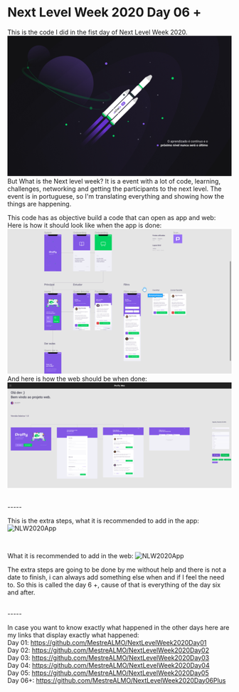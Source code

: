 # Next Level Week 2020 Day 06 +

This is the code I did in the fist day of Next Level Week 2020.
![NLW2020](https://github.com/MestreALMO/NextLevelWeek2020Day01/blob/master/NLW_wallpapers/1%20-%20NLW%20%2302%20-%201400x900.jpg?raw=true)
But What is the Next level week? It is a event with a lot of code, learning, challenges, networking and getting the participants to the next level. The event is in portuguese, so I'm translating everything and showing how the things are happening.

This code has as objective build a code that can open as app and web:
Here is how it should look like when the app is done:
![NLW2020App](https://github.com/MestreALMO/NextLevelWeek2020Day01/blob/master/ReadmeImgs/AppObjective.png?raw=true)
And here is how the web should be when done:
![NLW2020App](https://github.com/MestreALMO/NextLevelWeek2020Day01/blob/master/ReadmeImgs/WebObjective.png?raw=true)

<br />-----<br />

This is the extra steps, what it is recommended to add in the app:
![NLW2020App](https://github.com/MestreALMO/NextLevelWeek2020Day06Plus/blob/master/_ReadmeImgs/Screenshot_1.png?raw=true)

<br />

What it is recommended to add in the web:
![NLW2020App](https://github.com/MestreALMO/NextLevelWeek2020Day06Plus/blob/master/_ReadmeImgs/Screenshot_2.png?raw=true)

The extra steps are going to be done by me without help and there is not a date to finish, i can always add something else when and if I feel the need to. So this is called the day 6 +, cause of that is everything of the day six and after.

<br />-----<br />

In case you want to know exactly what happened in the other days here are my links that display exactly what happened:<br />
Day 01: https://github.com/MestreALMO/NextLevelWeek2020Day01 <br />
Day 02: https://github.com/MestreALMO/NextLevelWeek2020Day02 <br />
Day 03: https://github.com/MestreALMO/NextLevelWeek2020Day03 <br />
Day 04: https://github.com/MestreALMO/NextLevelWeek2020Day04 <br />
Day 05: https://github.com/MestreALMO/NextLevelWeek2020Day05 <br />
Day 06+: https://github.com/MestreALMO/NextLevelWeek2020Day06Plus <br />
